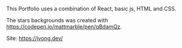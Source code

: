 This Portfolio uses a combination of React, basic js, HTML and CSS.

The stars backgrounds was created with https://codepen.io/mattmarble/pen/qBdamQz.

Site: https://jyong.dev/
